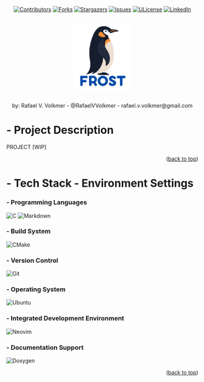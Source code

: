 <a id="readme-top"></a>

<div align="center">
  
  [![Contributors][contributors-shield]][contributors-url]
  [![Forks][forks-shield]][forks-url]
  [![Stargazers][stars-shield]][stars-url]
  [![Issues][issues-shield]][issues-url]
  [![ULicense][license-shield]][license-url]
  [![LinkedIn][linkedin-shield]][linkedin-url]
  
</div>

##

<p align="center">
  <img src="https://github.com/RafaelVVolkmer/Frost-Compiler/blob/main/readme/frost_logo.svg" alt="FROST Logo" width="30%"/>
</p>

##

<div align="center">
  by: Rafael V. Volkmer - @RafaelVVolkmer - rafael.v.volkmer@gmail.com
</div>

##

# - Project Description

PROJECT [WIP]

<p align="right">(<a href="#readme-top">back to top</a>)</p>

##

# - Tech Stack - Environment Settings

### - Programming Languages
![C](https://img.shields.io/badge/c-%2300599C.svg?style=for-the-badge&logo=c&logoColor=white)
![Markdown](https://img.shields.io/badge/markdown-%23000000.svg?style=for-the-badge&logo=markdown&logoColor=white)
### - Build System

![CMake](https://img.shields.io/badge/CMake-%23008FBA.svg?style=for-the-badge&logo=cmake&logoColor=white) 

### - Version Control
![Git](https://img.shields.io/badge/git-%23F05033.svg?style=for-the-badge&logo=git&logoColor=white)

### - Operating System
![Ubuntu](https://img.shields.io/badge/Ubuntu-E95420?style=for-the-badge&logo=ubuntu&logoColor=white)

### - Integrated Development Environment
![Neovim](https://img.shields.io/badge/NeoVim-%2357A143.svg?&style=for-the-badge&logo=neovim&logoColor=white)

### - Documentation Support
![Doxygen](https://img.shields.io/badge/doxygen-2C4AA8?style=for-the-badge&logo=doxygen&logoColor=white)

<p align="right">(<a href="#readme-top">back to top</a>)</p>

##

#
[stars-shield]: https://img.shields.io/github/stars/RafaelVVolkmer/Frost-Compiler.svg?style=flat-square
[stars-url]: https://github.com/RafaelVVolkmer/Frost-Compiler/stargazers
[contributors-shield]: https://img.shields.io/github/contributors/RafaelVVolkmer/Frost-Compiler.svg?style=flat-square
[contributors-url]: https://github.com/RafaelVVolkmer/Frost-Compiler/graphs/contributors
[forks-shield]: https://img.shields.io/github/forks/RafaelVVolkmer/Frost-Compiler.svg?style=flat-square
[forks-url]: https://github.com/RafaelVVolkmer/Frost-Compiler/network/members
[issues-shield]: https://img.shields.io/github/issues/RafaelVVolkmer/Frost-Compiler.svg?style=flat-square
[issues-url]: https://github.com/RafaelVVolkmer/Frost-Compiler/issues
[linkedin-shield]: https://img.shields.io/badge/-LinkedIn-black.svg?style=flat-square&logo=linkedin&colorB=555
[linkedin-url]: https://www.linkedin.com/in/rafaelvvolkmer
[license-shield]: https://img.shields.io/github/license/RafaelVVolkmer/Frost-Compiler.svg?style=flat-square
[license-url]: https://github.com/RafaelVVolkmer/Frost-Compiler/blob/main/LICENSE.txt
